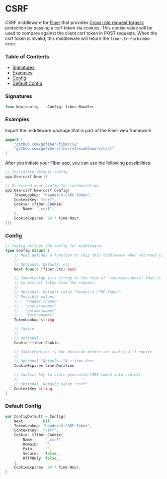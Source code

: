 # CSRF
CSRF middleware for [Fiber](https://github.com/gofiber/fiber) that provides [Cross-site request forgery](https://en.wikipedia.org/wiki/Cross-site_request_forgery) protection by passing a csrf token via cookies. This cookie value will be used to compare against the client csrf token in POST requests. When the csrf token is invalid, this middleware will return the `fiber.ErrForbidden` error.

### Table of Contents
- [Signatures](#signatures)
- [Examples](#examples)
- [Config](#config)
- [Default Config](#default-config)


### Signatures
```go
func New(config ...Config) fiber.Handler
```

### Examples
Import the middleware package that is part of the Fiber web framework
```go
import (
	"github.com/gofiber/fiber/v2"
	"github.com/gofiber/fiber/v2/middleware/csrf"
)
```

After you initiate your Fiber app, you can use the following possibilities:
```go
// Initialize default config
app.Use(csrf.New())

// Or extend your config for customization
app.Use(csrf.New(csrf.Config{
	TokenLookup: "header:X-CSRF-Token",
	ContextKey: "csrf",
	Cookie: &fiber.Cookie{
		Name: "_csrf",
	},
	CookieExpires: 24 * time.Hour,
}))
```

### Config
```go
// Config defines the config for middleware.
type Config struct {
	// Next defines a function to skip this middleware when returned true.
	//
	// Optional. Default: nil
	Next func(c *fiber.Ctx) bool

	// TokenLookup is a string in the form of "<source>:<key>" that is used
	// to extract token from the request.
	//
	// Optional. Default value "header:X-CSRF-Token".
	// Possible values:
	// - "header:<name>"
	// - "query:<name>"
	// - "param:<name>"
	// - "form:<name>"
	TokenLookup string

	// Cookie
	//
	// Optional.
	Cookie *fiber.Cookie

	// CookieExpires is the duration before the cookie will expire
	//
	// Optional. Default: 24 * time.Hour
	CookieExpires time.Duration

	// Context key to store generated CSRF token into context.
	//
	// Optional. Default value "csrf".
	ContextKey string
}
```

### Default Config
```go
var ConfigDefault = Config{
	Next:        nil,
	TokenLookup: "header:X-CSRF-Token",
	ContextKey:  "csrf",
	Cookie: &fiber.Cookie{
		Name:     "_csrf",
		Domain:   "",
		Path:     "",
		Secure:   false,
		HTTPOnly: false,
	},
	CookieExpires: 24 * time.Hour,
}
```
